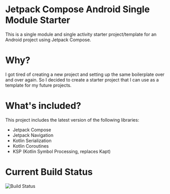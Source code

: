 # Jetpack Compose Android Single Module Starter
This is a single module and single activity starter project/template for an Android project using Jetpack Compose.

# Why?
I got tired of creating a new project and setting up the same boilerplate over and over again. So I decided to create a starter project that I can use as a template for my future projects.

# What's included?
This project includes the latest version of the following libraries:

- Jetpack Compose
- Jetpack Navigation
- Kotlin Serialization
- Kotlin Coroutines
- KSP (Kotlin Symbol Processing, replaces Kapt)

# Current Build Status
![Build Status](https://github.com/wfahnestock/android-single-module-starter/actions/workflows/android.yml/badge.svg)
